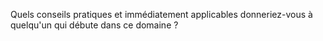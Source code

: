 Quels conseils pratiques et immédiatement applicables donneriez-vous à quelqu'un qui débute dans ce domaine ?  